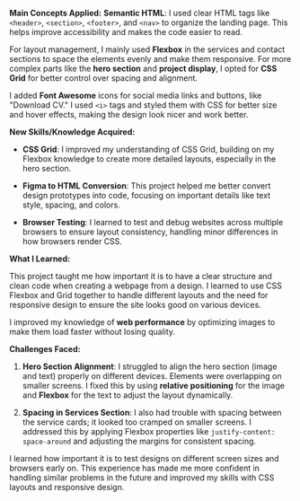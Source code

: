 **Main Concepts Applied:**
**Semantic HTML**: I used clear HTML tags like `<header>`, `<section>`, `<footer>`, and `<nav>` to organize the landing page. This helps improve accessibility and makes the code easier to read.
   
For layout management, I mainly used **Flexbox** in the services and contact sections to space the elements evenly and make them responsive. For more complex parts like the **hero section** and **project display**, I opted for **CSS Grid** for better control over spacing and alignment.

I added **Font Awesome** icons for social media links and buttons, like "Download CV." I used `<i>` tags and styled them with CSS for better size and hover effects, making the design look nicer and work better.

**New Skills/Knowledge Acquired:**

- **CSS Grid**: I improved my understanding of CSS Grid, building on my Flexbox knowledge to create more detailed layouts, especially in the hero section.
- **Figma to HTML Conversion**: This project helped me better convert design prototypes into code, focusing on important details like text style, spacing, and colors.

- **Browser Testing**: I learned to test and debug websites across multiple browsers to ensure layout consistency, handling minor differences in how browsers render CSS.

**What I Learned:**

This project taught me how important it is to have a clear structure and clean code when creating a webpage from a design. I learned to use CSS Flexbox and Grid together to handle different layouts and the need for responsive design to ensure the site looks good on various devices.

I improved my knowledge of **web performance** by optimizing images to make them load faster without losing quality.

**Challenges Faced:**

1. **Hero Section Alignment**: I struggled to align the hero section (image and text) properly on different devices. Elements were overlapping on smaller screens. I fixed this by using **relative positioning** for the image and **Flexbox** for the text to adjust the layout dynamically.

2. **Spacing in Services Section**: I also had trouble with spacing between the service cards; it looked too cramped on smaller screens. I addressed this by applying Flexbox properties like `justify-content: space-around` and adjusting the margins for consistent spacing.

I learned how important it is to test designs on different screen sizes and browsers early on. This experience has made me more confident in handling similar problems in the future and improved my skills with CSS layouts and responsive design.

